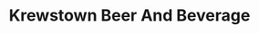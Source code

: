 ---
title: "Krewstown Beer And Beverage"
url: /philadelphia/krewstown-beer-and-beverage/
shop: alcohol
---